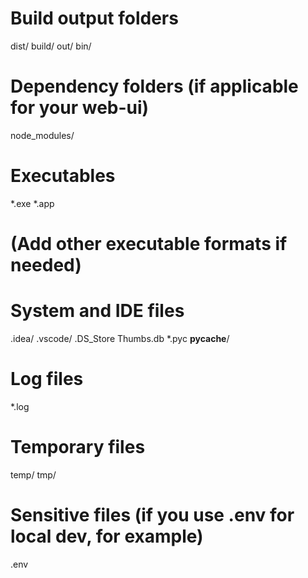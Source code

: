 # Build output folders
dist/
build/
out/
bin/

# Dependency folders (if applicable for your web-ui)
node_modules/

# Executables
*.exe
*.app
# (Add other executable formats if needed)

# System and IDE files
.idea/
.vscode/
.DS_Store
Thumbs.db
*.pyc
__pycache__/

# Log files
*.log

# Temporary files
temp/
tmp/

# Sensitive files (if you use .env for local dev, for example)
.env